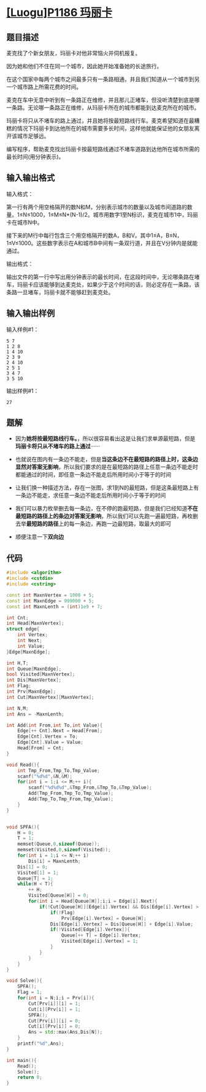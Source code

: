 # [[Luogu]P1186 玛丽卡](https://www.luogu.org/problemnew/show/P1186)

## 题目描述

麦克找了个新女朋友，玛丽卡对他非常恼火并伺机报复。

因为她和他们不住在同一个城市，因此她开始准备她的长途旅行。

在这个国家中每两个城市之间最多只有一条路相通，并且我们知道从一个城市到另一个城市路上所需花费的时间。

麦克在车中无意中听到有一条路正在维修，并且那儿正堵车，但没听清楚到底是哪一条路。无论哪一条路正在维修，从玛丽卡所在的城市都能到达麦克所在的城市。

玛丽卡将只从不堵车的路上通过，并且她将按最短路线行车。麦克希望知道在最糟糕的情况下玛丽卡到达他所在的城市需要多长时间，这样他就能保证他的女朋友离开该城市足够远。

编写程序，帮助麦克找出玛丽卡按最短路线通过不堵车道路到达他所在城市所需的最长时间(用分钟表示)。

## 输入输出格式

输入格式：

第一行有两个用空格隔开的数N和M，分别表示城市的数量以及城市间道路的数量。1≤N≤1000，1≤M≤N*(N-1)/2。城市用数字1至N标识，麦克在城市1中，玛丽卡在城市N中。

接下来的M行中每行包含三个用空格隔开的数A，B和V。其中1≤A，B≤N，1≤V≤1000。这些数字表示在A和城市B中间有一条双行道，并且在V分钟内是就能通过。

输出格式：

输出文件的第一行中写出用分钟表示的最长时间，在这段时间中，无论哪条路在堵车，玛丽卡应该能够到达麦克处，如果少于这个时间的话，则必定存在一条路，该条路一旦堵车，玛丽卡就不能够赶到麦克处。

## 输入输出样例

输入样例#1：

```
5 7
1 2 8
1 4 10
2 3 9
2 4 10
2 5 1
3 4 7
3 5 10

```

输出样例#1：

```
27
```
## 题解

- 因为**她将按最短路线行车。**，所以很容易看出这是让我们求单源最短路，但是**玛丽卡将只从不堵车的路上通过**······

- 也就说在图内有一条边不能走，但是**当这条边不在最短路的路径上时，这条边显然对答案无影响**，所以我们要求的是在最短路的路径上任意一条边不能走时都能通过的时间，即任意一条边不能走后所用时间小于等于的时间

- 让我们换一种描述方法，存在一张图，求1到N的最短路，但是这条最短路上有一条边不能走，求任意一条边不能走后所用时间小于等于的时间

- 我们可以暴力枚举删去每一条边，在不停的跑最短路，但是我们已经知道**不在最短路的路径上的条边对答案无影响**，所以我们可以先跑一遍最短路，再枚删去举**最短路的路径**上的每一条边，再跑一边最短路，取最大的即可

- 顺便注意一下**双向边**


## 代码

```c++
#include <algorithm> 
#include <cstdio>
#include <cstring>

const int MaxnVertex = 1000 + 5;
const int MaxnEdge = 999000 + 5;
const int MaxnLenth = (int)1e9 + 7;

int Cnt;
int Head[MaxnVertex];
struct edge{
    int Vertex;
    int Next;
    int Value;
}Edge[MaxnEdge];

int H,T;
int Queue[MaxnEdge];
bool Visited[MaxnVertex];
int Dis[MaxnVertex];
int Flag;
int Prv[MaxnEdge];
int Cut[MaxnVertex][MaxnVertex];

int N,M;
int Ans = -MaxnLenth;

int Add(int From,int To,int Value){
	Edge[++ Cnt].Next = Head[From];
	Edge[Cnt].Vertex = To;
	Edge[Cnt].Value = Value;
	Head[From] = Cnt;
}

void Read(){
	int Tmp_From,Tmp_To,Tmp_Value;
	scanf("%d%d",&N,&M);
	for(int i = 1;i <= M;++ i){
		scanf("%d%d%d",&Tmp_From,&Tmp_To,&Tmp_Value);
		Add(Tmp_From,Tmp_To,Tmp_Value);
		Add(Tmp_To,Tmp_From,Tmp_Value);
	}
}


void SPFA(){
	H = 0;
	T = 1;
	memset(Queue,0,sizeof(Queue));
	memset(Visited,0,sizeof(Visited));
	for(int i = 1;i <= N;++ i)
		Dis[i] = MaxnLenth;
	Dis[1] = 0;
	Visited[1] = 1;
	Queue[T] = 1;
	while(H < T){
		++ H;
		Visited[Queue[H]] = 0;
		for(int i = Head[Queue[H]];i;i = Edge[i].Next){
			if(!Cut[Queue[H]][Edge[i].Vertex] && Dis[Edge[i].Vertex] > Dis[Queue[H]] + Edge[i].Value){
				if(!Flag)
					Prv[Edge[i].Vertex] = Queue[H];
				Dis[Edge[i].Vertex] = Dis[Queue[H]] + Edge[i].Value;
				if(!Visited[Edge[i].Vertex]){
					Queue[++ T] = Edge[i].Vertex;
					Visited[Edge[i].Vertex] = 1;
				}
			}
		}
	}
}

void Solve(){
	SPFA();
	Flag = 1;
	for(int i = N;i;i = Prv[i]){
		Cut[Prv[i]][i] = 1;
		Cut[i][Prv[i]] = 1;
		SPFA();
		Cut[Prv[i]][i] = 0;
		Cut[i][Prv[i]] = 0;
		Ans = std::max(Ans,Dis[N]);
	}
	printf("%d",Ans);
}

int main(){
	Read();
	Solve();
	return 0;
}
```

